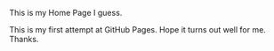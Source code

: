 This is my Home Page I guess.

This is my first attempt at GitHub Pages. Hope it turns out well for me. Thanks.
